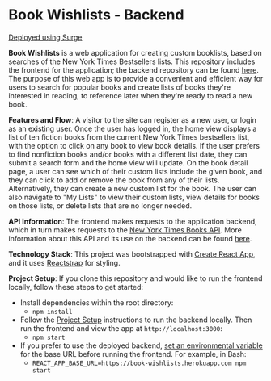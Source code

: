 # Book Wishlists - Backend

[Deployed using Surge](https://nostalgic-yard.surge.sh/)

**Book Wishlists** is a web application for creating custom booklists, based on searches of the New York Times Bestsellers lists. This repository includes the frontend for the application; the backend repository can be found [here](https://github.com/mandyrb/book-wishlist-backend). The purpose of this web app is to provide a convenient and efficient way for users to search for popular books and create lists of books they're interested in reading, to reference later when they're ready to read a new book.

**Features and Flow**: A visitor to the site can register as a new user, or login as an existing user. Once the user has logged in, the home view displays a list of ten fiction books from the current New York Times bestsellers list, with the option to click on any book to view book details. If the user prefers to find nonfiction books and/or books with a different list date, they can submit a search form and the home view will update. On the book detail page, a user can see which of their custom lists include the given book, and they can click to add or remove the book from any of their lists. Alternatively, they can create a new custom list for the book. The user can also navigate to "My Lists" to view their custom lists, view details for books on those lists, or delete lists that are no longer needed.

**API Information**: The frontend makes requests to the  application backend, which in turn makes requests to the [New York Times Books API](https://developer.nytimes.com/docs/books-product/1/overview). More information about this API and its use on the backend can be found [here](https://github.com/mandyrb/book-wishlist-backend).

**Technology Stack**: This project was bootstrapped with [Create React App](https://github.com/facebook/create-react-app), and it uses [Reactstrap](https://reactstrap.github.io/) for styling.

**Project Setup**: If you clone this repository and would like to run the frontend locally, follow these steps to get started:

- Install dependencies within the root directory:
     - `npm install`
- Follow the [Project Setup](https://github.com/mandyrb/book-wishlist-backend) instructions to run the backend locally. Then run the frontend and view the app at `http://localhost:3000`:
     - `npm start`
- If you prefer to use the deployed backend, [set an environmental variable](https://create-react-app.dev/docs/adding-custom-environment-variables/) for the base URL before running the frontend. For example, in Bash:
     - `REACT_APP_BASE_URL=https://book-wishlists.herokuapp.com npm start`


